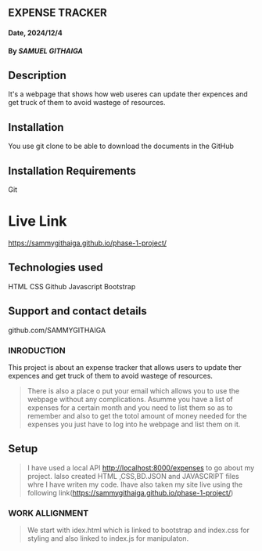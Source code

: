 

## EXPENSE TRACKER


#### Date, 2024/12/4

#### By *SAMUEL GITHAIGA*

## Description
It's a webpage that shows how web useres can  update ther expences and get truck of them to avoid wastege of resources.

## Installation
You use git clone to be able to download the documents in the GitHub

## Installation Requirements
Git


# Live Link
https://sammygithaiga.github.io/phase-1-project/

## Technologies used
HTML
CSS
Github
Javascript
Bootstrap

## Support and contact details
github.com/SAMMYGITHAIGA

### INRODUCTION
This project is about an expense tracker that allows users to update ther expences and get truck of them to avoid wastege of resources.
>There is also a place o put your email which allows you to use the webpage without any complications.
>Asumme you have a list of expenses for a certain month and you need to list them so as to remember and also to get the totol amount of money needed for the expenses you just have to log into he webpage and list them on it.

## Setup
>I have used a local API [http://localhost:8000/expenses](http://localhost:8000/expenses) to go about my project.
>Ialso created HTML ,CSS,BD.JSON and JAVASCRIPT files whre I have writen my code.
>Ihave also taken my site live using the following link(https://sammygithaiga.github.io/phase-1-project/)

### WORK ALLIGNMENT
>We start with idex.html which is linked to bootstrap and index.css for styling and also linked to index.js for manipulaton.
>





























